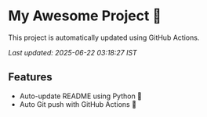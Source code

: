# My Awesome Project 🚀

This project is automatically updated using GitHub Actions.

_Last updated: 2025-06-22 03:18:27 IST_

## Features
- Auto-update README using Python 🐍
- Auto Git push with GitHub Actions 🤖
